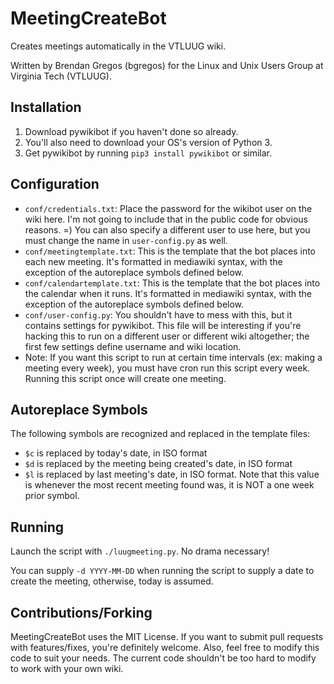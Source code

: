 # MeetingCreateBot
Creates meetings automatically in the VTLUUG wiki.

Written by Brendan Gregos (bgregos) for the Linux and Unix Users Group at Virginia Tech (VTLUUG).

## Installation
1. Download pywikibot if you haven't done so already.
2. You'll also need to download your OS's version of Python 3.
3. Get pywikibot by running `pip3 install pywikibot` or similar.

## Configuration
* `conf/credentials.txt`: Place the password for the wikibot user on the wiki here. I'm not going to include that in the public code for obvious reasons. =) You can also specify a different user to use here, but you must change the name in `user-config.py` as well.
* `conf/meetingtemplate.txt`: This is the template that the bot places into each new meeting. It's formatted in mediawiki syntax, with the exception of the autoreplace symbols defined below.
* `conf/calendartemplate.txt`: This is the template that the bot places into the calendar when it runs. It's formatted in mediawiki syntax, with the exception of the autoreplace symbols defined below.
* `conf/user-config.py`: You shouldn't have to mess with this, but it contains settings for pywikibot. This file will be interesting if you're hacking this to run on a different user or different wiki altogether; the first few settings define username and wiki location.
* Note: If you want this script to run at certain time intervals (ex: making a meeting every week), you must have cron run this script every week. Running this script once will create one meeting.

## Autoreplace Symbols
The following symbols are recognized and replaced in the template files:
* `$c` is replaced by today's date, in ISO format
* `$d` is replaced by the meeting being created's date, in ISO format
* `$l` is replaced by last meeting's date, in ISO format. Note that this value is whenever the most recent meeting found was, it is NOT a one week prior symbol.

## Running
Launch the script with `./luugmeeting.py`. No drama necessary!

You can supply `-d YYYY-MM-DD` when running the script to supply a date to create the meeting, otherwise, today is assumed.

## Contributions/Forking
MeetingCreateBot uses the MIT License. If you want to submit pull requests with features/fixes, you're definitely welcome. Also, feel free to modify this code to suit your needs. The current code shouldn't be too hard to modify to work with your own wiki.

